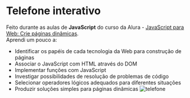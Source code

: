 # Telefone interativo
Feito durante as aulas de **JavaScript** do curso da Alura - [JavaScript para Web: Crie páginas dinâmicas](https://cursos.alura.com.br/course/javascript-web-paginas-dinamicas).   
Aprendi um pouco a:
* Identificar os papéis de cada tecnologia da Web para construção de páginas
* Associar o JavaScript com HTML através do DOM
* Implementar funções com JavaScript
* Investigar possibilidades de resolução de problemas de código
* Selecionar operadores lógicos adequados para diferentes situações
* Produzir soluções simples para páginas dinâmicas
![telefone](https://user-images.githubusercontent.com/89804906/222144336-c9ee34c9-abcf-4c5f-9afa-1ad6d8c50a8a.png)
